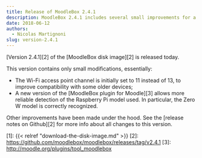 ```yaml
---
title: Release of MoodleBox 2.4.1
description: MoodleBox 2.4.1 includes several small improvements for a better user experience.
date: 2018-06-12
authors:
  - Nicolas Martignoni
slug: version-2.4.1
---
```


[Version 2.4.1][2] of the [MoodleBox disk image][2] is released today.

This version contains only small modifications, essentially:

  - The Wi-Fi access point channel is initially set to 11 instead of 13, to improve compatibility with some older devices;
  - A new version of the [MoodleBox plugin for Moodle][3] allows more reliable detection of the Raspberry Pi model used. In particular, the Zero W model is correctly recognized.

Other improvements have been made under the hood. See the [release notes on Github][2] for more info about all changes to this version.

 [1]: {{< relref "download-the-disk-image.md" >}}
 [2]: https://github.com/moodlebox/moodlebox/releases/tag/v2.4.1
 [3]: http://moodle.org/plugins/tool_moodlebox
